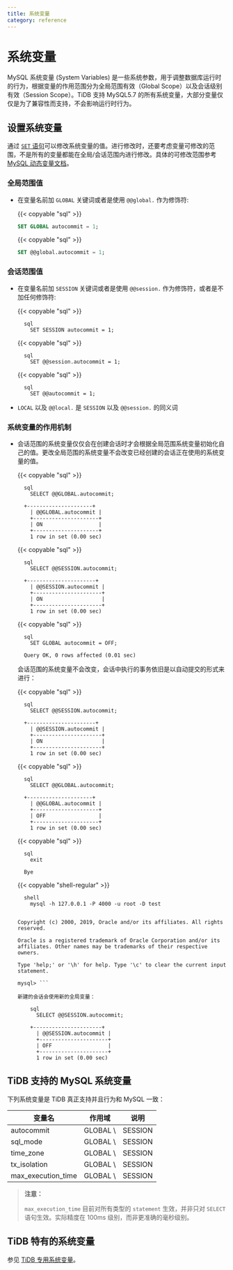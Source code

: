 ```yaml
---
title: 系统变量
category: reference
---
```


# 系统变量

MySQL 系统变量 (System Variables) 是一些系统参数，用于调整数据库运行时的行为，根据变量的作用范围分为全局范围有效（Global Scope）以及会话级别有效（Session Scope）。TiDB 支持 MySQL5.7 的所有系统变量，大部分变量仅仅是为了兼容性而支持，不会影响运行时行为。

## 设置系统变量

通过 [`SET` 语句](/dev/reference/sql/statements/admin.md#set-语句)可以修改系统变量的值。进行修改时，还要考虑变量可修改的范围，不是所有的变量都能在全局/会话范围内进行修改。具体的可修改范围参考 [MySQL 动态变量文档](https://dev.mysql.com/doc/refman/5.7/en/dynamic-system-variables.html)。

### 全局范围值

* 在变量名前加 `GLOBAL` 关键词或者是使用 `@@global.` 作为修饰符:
    
    {{< copyable "sql" >}}
    
    ```sql
    SET GLOBAL autocommit = 1;
    ```
    
    {{< copyable "sql" >}}
    
    ```sql
    SET @@global.autocommit = 1;
    ```

### 会话范围值

* 在变量名前加 `SESSION` 关键词或者是使用 `@@session.` 作为修饰符，或者是不加任何修饰符:
    
    {{< copyable "sql" >}}
    
        sql
          SET SESSION autocommit = 1;
    
    {{< copyable "sql" >}}
    
        sql
          SET @@session.autocommit = 1;
    
    {{< copyable "sql" >}}
    
        sql
          SET @@autocommit = 1;

* `LOCAL` 以及 `@@local.` 是 `SESSION` 以及 `@@session.` 的同义词

### 系统变量的作用机制

* 会话范围的系统变量仅仅会在创建会话时才会根据全局范围系统变量初始化自己的值。更改全局范围的系统变量不会改变已经创建的会话正在使用的系统变量的值。
    
    {{< copyable "sql" >}}
    
        sql
          SELECT @@GLOBAL.autocommit;
    
        +---------------------+
          | @@GLOBAL.autocommit |
          +---------------------+
          | ON                  |
          +---------------------+
          1 row in set (0.00 sec)
    
    {{< copyable "sql" >}}
    
        sql
          SELECT @@SESSION.autocommit;
    
        +----------------------+
          | @@SESSION.autocommit |
          +----------------------+
          | ON                   |
          +----------------------+
          1 row in set (0.00 sec)
    
    {{< copyable "sql" >}}
    
        sql
          SET GLOBAL autocommit = OFF;
    
        Query OK, 0 rows affected (0.01 sec)
    
    会话范围的系统变量不会改变，会话中执行的事务依旧是以自动提交的形式来进行：
    
    {{< copyable "sql" >}}
    
        sql
          SELECT @@SESSION.autocommit;
    
        +----------------------+
          | @@SESSION.autocommit |
          +----------------------+
          | ON                   |
          +----------------------+
          1 row in set (0.00 sec)
    
    {{< copyable "sql" >}}
    
        sql
          SELECT @@GLOBAL.autocommit;
    
        +---------------------+
          | @@GLOBAL.autocommit |
          +---------------------+
          | OFF                 |
          +---------------------+
          1 row in set (0.00 sec)
    
    {{< copyable "sql" >}}
    
        sql
          exit
    
        Bye
    
    {{< copyable "shell-regular" >}}
    
        shell
          mysql -h 127.0.0.1 -P 4000 -u root -D test
    
    ``` Welcome to the MySQL monitor. Commands end with ; or \g. Your MySQL connection id is 3 Server version: 5.7.25-TiDB-None MySQL Community Server (Apache License 2.0)
    
    Copyright (c) 2000, 2019, Oracle and/or its affiliates. All rights reserved.
    
    Oracle is a registered trademark of Oracle Corporation and/or its affiliates. Other names may be trademarks of their respective owners.
    
    Type 'help;' or '\h' for help. Type '\c' to clear the current input statement.
    
    mysql> ```
    
    新建的会话会使用新的全局变量：
    
        sql
          SELECT @@SESSION.autocommit;
    
        +----------------------+
          | @@SESSION.autocommit |
          +----------------------+
          | OFF                  |
          +----------------------+
          1 row in set (0.00 sec)

## TiDB 支持的 MySQL 系统变量

下列系统变量是 TiDB 真正支持并且行为和 MySQL 一致：

| 变量名                      | 作用域       | 说明                             |
| ------------------------ | --------- | ------------------------------ |
| autocommit               | GLOBAL \ | SESSION | 是否自动 Commit 事务       |
| sql_mode                 | GLOBAL \ | SESSION | 支持部分 MySQL SQL mode， |
| time_zone                | GLOBAL \ | SESSION | 数据库所使用的时区            |
| tx_isolation             | GLOBAL \ | SESSION | 事务隔离级别               |
| max\_execution\_time | GLOBAL \ | SESSION | 语句超时时间，单位为毫秒         |


> **注意：**
> 
> `max_execution_time` 目前对所有类型的 `statement` 生效，并非只对 `SELECT` 语句生效。实际精度在 100ms 级别，而非更准确的毫秒级别。

## TiDB 特有的系统变量

参见 [TiDB 专用系统变量](/dev/reference/configuration/tidb-server/tidb-specific-variables.md)。